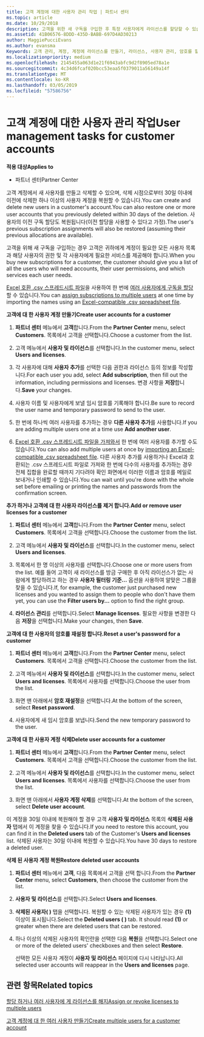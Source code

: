 ```yaml
---
title: 고객 계정에 대한 사용자 관리 작업 | 파트너 센터
ms.topic: article
ms.date: 10/29/2018
description: 고객을 위한 새 구독을 구입한 후 특정 사용자에게 라이선스를 할당할 수 있습니다.
ms.assetid: 41B06576-8DDD-435D-BABB-697D4AD30213
author: MaggiePucciEvans
ms.author: evansma
Keywords: 고객 관리, 계정, 계정에 라이선스를 만들기, 라이선스, 사용자 관리, 암호를 할당, 암호 재설정, 암호 변경
ms.localizationpriority: medium
ms.openlocfilehash: 2145455a063d1e21f6943abfc9d2f8905ed78a1e
ms.sourcegitcommit: 4c34d6fcaf020bcc53eaa5f0379011a56149a14f
ms.translationtype: MT
ms.contentlocale: ko-KR
ms.lasthandoff: 03/05/2019
ms.locfileid: "57586756"
---
```

# <a name="user-management-tasks-for-customer-accounts"></a><span data-ttu-id="62aa6-104">고객 계정에 대한 사용자 관리 작업</span><span class="sxs-lookup"><span data-stu-id="62aa6-104">User management tasks for customer accounts</span></span>

<span data-ttu-id="62aa6-105">**적용 대상**</span><span class="sxs-lookup"><span data-stu-id="62aa6-105">**Applies to**</span></span>

-  <span data-ttu-id="62aa6-106">파트너 센터</span><span class="sxs-lookup"><span data-stu-id="62aa6-106">Partner Center</span></span>



<span data-ttu-id="62aa6-107">고객 계정에서 새 사용자를 만들고 삭제할 수 있으며, 삭제 시점으로부터 30일 이내에 이전에 삭제한 하나 이상의 사용자 계정을 복원할 수 있습니다.</span><span class="sxs-lookup"><span data-stu-id="62aa6-107">You can create and delete new users in a customer's account.You can also restore one or more user accounts that you previously deleted within 30 days of the deletion.</span></span> <span data-ttu-id="62aa6-108">사용자의 이전 구독 할당도 복원됩니다(이전 할당을 사용할 수 있다고 가정).</span><span class="sxs-lookup"><span data-stu-id="62aa6-108">The user's previous subscription assignments will also be restored (assuming their previous allocations are available).</span></span>

<span data-ttu-id="62aa6-109">고객을 위해 새 구독을 구입하는 경우 고객은 귀하에게 계정이 필요한 모든 사용자 목록과 해당 사용자의 권한 및 각 사용자에게 필요한 서비스를 제공해야 합니다.</span><span class="sxs-lookup"><span data-stu-id="62aa6-109">When you buy new subscriptions for a customer,  the customer should give you a list of all the users who will need accounts, their user permissions, and which services each user needs.</span></span>  

<span data-ttu-id="62aa6-110">[Excel 호환 .csv 스프레드시트 파일](adding-multiple-users-to-a-customer-account.md)을 사용하여 한 번에 [여러 사용자에게 구독을 할당](bulk-license-provisioning-for-multiple-users.md)할 수 있습니다.</span><span class="sxs-lookup"><span data-stu-id="62aa6-110">You can [assign subscriptions to multiple users](bulk-license-provisioning-for-multiple-users.md) at one time by importing the names using an [Excel-compatible .csv spreadsheet file](adding-multiple-users-to-a-customer-account.md).</span></span>

<a href="" id="createuseraccounts"></a>
<span data-ttu-id="62aa6-111">**고객에 대 한 사용자 계정 만들기**</span><span class="sxs-lookup"><span data-stu-id="62aa6-111">**Create user accounts for a customer**</span></span>

1.  <span data-ttu-id="62aa6-112">**파트너 센터** 메뉴에서 **고객**합니다.</span><span class="sxs-lookup"><span data-stu-id="62aa6-112">From the **Partner Center** menu, select **Customers**.</span></span> <span data-ttu-id="62aa6-113">목록에서 고객을 선택합니다.</span><span class="sxs-lookup"><span data-stu-id="62aa6-113">Choose a customer from the list.</span></span>

2.  <span data-ttu-id="62aa6-114">고객 메뉴에서 **사용자 및 라이선스**를 선택합니다.</span><span class="sxs-lookup"><span data-stu-id="62aa6-114">In the customer menu, select **Users and licenses**.</span></span>

3.  <span data-ttu-id="62aa6-115">각 사용자에 대해 **사용자 추가**를 선택한 다음 권한과 라이선스 등의 정보를 작성합니다.</span><span class="sxs-lookup"><span data-stu-id="62aa6-115">For each user you add, select **Add subscription**, then fill out the information, including permissions and licenses.</span></span> <span data-ttu-id="62aa6-116">변경 사항을 **저장**합니다.</span><span class="sxs-lookup"><span data-stu-id="62aa6-116">**Save** your changes.</span></span>

4.  <span data-ttu-id="62aa6-117">사용자 이름 및 사용자에게 보낼 임시 암호를 기록해야 합니다.</span><span class="sxs-lookup"><span data-stu-id="62aa6-117">Be sure to record the user name and temporary password to send to the user.</span></span> 

5.  <span data-ttu-id="62aa6-118">한 번에 하나씩 여러 사용자를 추가하는 경우 **다른 사용자 추가**를 사용합니다.</span><span class="sxs-lookup"><span data-stu-id="62aa6-118">If you are adding multiple users one at a time use **Add another user**.</span></span> 

6. <span data-ttu-id="62aa6-119">[Excel 호환 .csv 스프레드시트 파일을 가져와서](adding-multiple-users-to-a-customer-account.md) 한 번에 여러 사용자를 추가할 수도 있습니다.</span><span class="sxs-lookup"><span data-stu-id="62aa6-119">You can also add multiple users at once by [importing an Excel-compatible .csv spreadsheet file](adding-multiple-users-to-a-customer-account.md).</span></span> <span data-ttu-id="62aa6-120">다른 사용자 추가를 사용하거나 Excel과 호환되는 .csv 스프레드시트 파일로 가져와 한 번에 다수의 사용자를 추가하는 경우 전체 집합을 완료할 때까지 기다려야 확인 화면에서 이러한 이름과 암호를 메일로 보내거나 인쇄할 수 있습니다.</span><span class="sxs-lookup"><span data-stu-id="62aa6-120">You can wait until you're done with the whole set before emailing or printing the names and passwords from the confirmation screen.</span></span>

<a href="" id="userlicensing"></a>
<span data-ttu-id="62aa6-121">**추가 하거나 고객에 대 한 사용자 라이선스를 제거 합니다.**</span><span class="sxs-lookup"><span data-stu-id="62aa6-121">**Add or remove user licenses for a customer**</span></span>

1.  <span data-ttu-id="62aa6-122">**파트너 센터** 메뉴에서 **고객**합니다.</span><span class="sxs-lookup"><span data-stu-id="62aa6-122">From the **Partner Center** menu, select **Customers**.</span></span> <span data-ttu-id="62aa6-123">목록에서 고객을 선택합니다.</span><span class="sxs-lookup"><span data-stu-id="62aa6-123">Choose the customer from the list.</span></span>

2.  <span data-ttu-id="62aa6-124">고객 메뉴에서 **사용자 및 라이선스**를 선택합니다.</span><span class="sxs-lookup"><span data-stu-id="62aa6-124">In the customer menu, select **Users and licenses**.</span></span>

3.  <span data-ttu-id="62aa6-125">목록에서 한 명 이상의 사용자를 선택합니다.</span><span class="sxs-lookup"><span data-stu-id="62aa6-125">Choose one or more users from the list.</span></span> <span data-ttu-id="62aa6-126">예를 들어 고객이 새 라이선스를 방금 구매한 후 아직 라이선스가 없는 사람에게 할당하려고 하는 경우 **사용자 필터링 기준...** 옵션을 사용하여 알맞은 그룹을 찾을 수 있습니다.</span><span class="sxs-lookup"><span data-stu-id="62aa6-126">If, for example, the customer just purchased new licenses and you wanted to assign them to people who don't have them yet, you can use the **Filter users by...** option to find the right group.</span></span>

4.  <span data-ttu-id="62aa6-127">**라이선스 관리**를 선택합니다.</span><span class="sxs-lookup"><span data-stu-id="62aa6-127">Select **Manage licenses**.</span></span> <span data-ttu-id="62aa6-128">필요한 사항을 변경한 다음 **저장**을 선택합니다.</span><span class="sxs-lookup"><span data-stu-id="62aa6-128">Make your changes, then **Save**.</span></span>

<a href="" id="resetpassword"></a>
<span data-ttu-id="62aa6-129">**고객에 대 한 사용자의 암호를 재설정 합니다.**</span><span class="sxs-lookup"><span data-stu-id="62aa6-129">**Reset a user's password for a customer**</span></span>

1.  <span data-ttu-id="62aa6-130">**파트너 센터** 메뉴에서 **고객**합니다.</span><span class="sxs-lookup"><span data-stu-id="62aa6-130">From the **Partner Center** menu, select **Customers**.</span></span> <span data-ttu-id="62aa6-131">목록에서 고객을 선택합니다.</span><span class="sxs-lookup"><span data-stu-id="62aa6-131">Choose the customer from the list.</span></span>

2.  <span data-ttu-id="62aa6-132">고객 메뉴에서 **사용자 및 라이선스**를 선택합니다.</span><span class="sxs-lookup"><span data-stu-id="62aa6-132">In the customer menu, select **Users and licenses**.</span></span> <span data-ttu-id="62aa6-133">목록에서 사용자를 선택합니다.</span><span class="sxs-lookup"><span data-stu-id="62aa6-133">Choose the user from the list.</span></span>

3.  <span data-ttu-id="62aa6-134">화면 맨 아래에서 **암호 재설정**을 선택합니다.</span><span class="sxs-lookup"><span data-stu-id="62aa6-134">At the bottom of the screen, select **Reset password**.</span></span> 

4.  <span data-ttu-id="62aa6-135">사용자에게 새 임시 암호를 보냅니다.</span><span class="sxs-lookup"><span data-stu-id="62aa6-135">Send the new temporary password to the user.</span></span>

<a href="" id="deleteuseraccounts"></a>
<span data-ttu-id="62aa6-136">**고객에 대 한 사용자 계정 삭제**</span><span class="sxs-lookup"><span data-stu-id="62aa6-136">**Delete user accounts for a customer**</span></span>

1.  <span data-ttu-id="62aa6-137">**파트너 센터** 메뉴에서 **고객**합니다.</span><span class="sxs-lookup"><span data-stu-id="62aa6-137">From the **Partner Center** menu, select **Customers**.</span></span> <span data-ttu-id="62aa6-138">목록에서 고객을 선택합니다.</span><span class="sxs-lookup"><span data-stu-id="62aa6-138">Choose the customer from the list.</span></span>

2.  <span data-ttu-id="62aa6-139">고객 메뉴에서 **사용자 및 라이선스**를 선택합니다.</span><span class="sxs-lookup"><span data-stu-id="62aa6-139">In the customer menu, select **Users and licenses**.</span></span> <span data-ttu-id="62aa6-140">목록에서 사용자를 선택합니다.</span><span class="sxs-lookup"><span data-stu-id="62aa6-140">Choose the user from the list.</span></span>

3.  <span data-ttu-id="62aa6-141">화면 맨 아래에서 **사용자 계정 삭제**를 선택합니다.</span><span class="sxs-lookup"><span data-stu-id="62aa6-141">At the bottom of the screen, select **Delete user account**.</span></span>

<span data-ttu-id="62aa6-142">이 계정을 30일 이내에 복원해야 할 경우 고객 **사용자 및 라이선스** 목록의 **삭제된 사용자** 탭에서 이 계정을 찾을 수 있습니다.</span><span class="sxs-lookup"><span data-stu-id="62aa6-142">If you need to restore this account, you can find it in the **Deleted users** tab of the Customer's **Users and licenses** list.</span></span> <span data-ttu-id="62aa6-143">삭제된 사용자는 30일 이내에 복원할 수 있습니다.</span><span class="sxs-lookup"><span data-stu-id="62aa6-143">You have 30 days to restore a deleted user.</span></span>

<a href="" id="restoreuseraccounts"></a>
<span data-ttu-id="62aa6-144">**삭제 된 사용자 계정 복원**</span><span class="sxs-lookup"><span data-stu-id="62aa6-144">**Restore deleted user accounts**</span></span>

1.  <span data-ttu-id="62aa6-145">**파트너 센터** 메뉴에서 **고객**, 다음 목록에서 고객을 선택 합니다.</span><span class="sxs-lookup"><span data-stu-id="62aa6-145">From the **Partner Center** menu, select **Customers**, then choose the customer from the list.</span></span>

2.  <span data-ttu-id="62aa6-146">**사용자 및 라이선스**를 선택합니다.</span><span class="sxs-lookup"><span data-stu-id="62aa6-146">Select **Users and licenses**.</span></span>

3.  <span data-ttu-id="62aa6-147">**삭제된 사용자( )** 탭을 선택합니다. 복원할 수 있는 삭제된 사용자가 있는 경우 **(1)** 이상이 표시됩니다.</span><span class="sxs-lookup"><span data-stu-id="62aa6-147">Select the **Deleted users ( )** tab. It should read **(1)** or greater when there are deleted users that can be restored.</span></span>

4.  <span data-ttu-id="62aa6-148">하나 이상의 삭제된 사용자의 확인란을 선택한 다음 **복원**을 선택합니다.</span><span class="sxs-lookup"><span data-stu-id="62aa6-148">Select one or more of the deleted users' checkboxes and then select **Restore**.</span></span>

    <span data-ttu-id="62aa6-149">선택한 모든 사용자 계정이 **사용자 및 라이선스** 페이지에 다시 나타납니다.</span><span class="sxs-lookup"><span data-stu-id="62aa6-149">All selected user accounts will reappear in the **Users and licenses** page.</span></span>

## <a name="related-topics"></a><span data-ttu-id="62aa6-150">관련 항목</span><span class="sxs-lookup"><span data-stu-id="62aa6-150">Related topics</span></span>


[<span data-ttu-id="62aa6-151">할당 하거나 여러 사용자에 게 라이선스를 해지</span><span class="sxs-lookup"><span data-stu-id="62aa6-151">Assign or revoke licenses to multiple users</span></span>](bulk-license-provisioning-for-multiple-users.md)

[<span data-ttu-id="62aa6-152">고객 계정에 대 한 여러 사용자 만들기</span><span class="sxs-lookup"><span data-stu-id="62aa6-152">Create multiple users for a customer account</span></span>](adding-multiple-users-to-a-customer-account.md)

 

 



